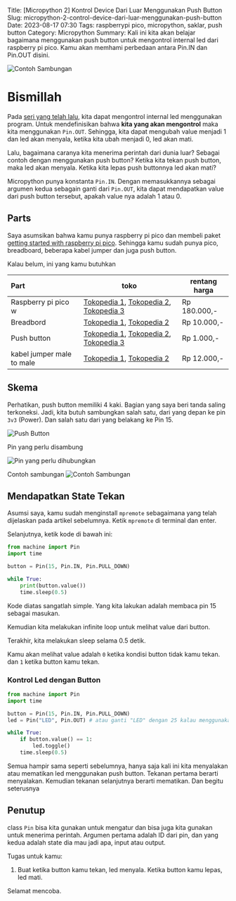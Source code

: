 Title: [Micropython 2] Kontrol Device Dari Luar Menggunakan Push Button
Slug: micropython-2-control-device-dari-luar-menggunakan-push-button
Date: 2023-08-17 07:30
Tags: raspberrypi pico, micropython, saklar, push button
Category: Micropython
Summary: Kali ini kita akan belajar bagaimana menggunakan push button untuk mengontrol internal led dari raspberry pi pico. Kamu akan memhami perbedaan antara Pin.IN dan Pin.OUT disini.

![Contoh Sambungan]({filename}images/push_button_breadboard.png)

# Bismillah

Pada [seri yang telah lalu](https://blog.ihfazh.com/micropython-1-memulai-micropython-menggunakan-raspberrypi-pico), kita dapat mengontrol internal led menggunakan program. Untuk mendefinisikan bahwa **kita yang akan mengontrol** maka kita menggunakan `Pin.OUT`. Sehingga, kita dapat mengubah value menjadi 1 dan led akan menyala, ketika kita ubah menjadi 0, led akan mati.

Lalu, bagaimana caranya kita menerima perintah dari dunia luar? Sebagai contoh dengan menggunakan push button? Ketika kita tekan push button, maka led akan menyala. Ketika kita lepas push buttonnya led akan mati?

Micropython punya konstanta `Pin.IN`. Dengan memasukkannya sebagai argumen kedua sebagain ganti dari `Pin.OUT`, kita dapat mendapatkan value dari push button tersebut, apakah value nya adalah 1 atau 0.

## Parts

Saya asumsikan bahwa kamu punya raspberry pi pico dan membeli paket [getting started with raspberry pi pico](https://tokopedia.link/SjEhbNpckCb). Sehingga kamu sudah punya pico, breadboard, beberapa kabel jumper dan juga push button.

Kalau belum, ini yang kamu butuhkan

|Part| toko                                                                                                                                                    | rentang harga |
|:---|---------------------------------------------------------------------------------------------------------------------------------------------------------|---------------|
|Raspberry pi pico w| [Tokopedia 1](https://tokopedia.link/nelKTdtbkCb), [Tokopedia 2](https://tokopedia.link/pqUQk4vbkCb), [Tokopedia 3](https://tokopedia.link/dTYcQZybkCb) | Rp 180.000,-  |
|Breadbord| [Tokopedia 1](https://tokopedia.link/eIAbJEFbkCb), [Tokopedia 2](https://tokopedia.link/dpyJGBJbkCb)                                                    | Rp 10.000,-   |
|Push button| [Tokopedia 1](https://tokopedia.link/WvKOYMQbkCb), [Tokopedia 2](https://tokopedia.link/IxtJRpTbkCb), [Tokopedia 3](https://tokopedia.link/HM2G8sXbkCb) | Rp 1.000,-    |
|kabel jumper male to male| [Tokopedia 1](https://tokopedia.link/BcRNMy4bkCb), [Tokopedia 2](https://tokopedia.link/N2427F9bkCb)                                  | Rp 12.000,-   |

## Skema

Perhatikan, push button memiliki 4 kaki. Bagian yang saya beri tanda saling terkoneksi. Jadi, kita butuh sambungkan salah satu, dari yang depan ke pin `3v3` (Power). Dan salah satu dari yang belakang ke Pin 15.

![Push Button]({filename}images/push_button.jpeg)

Pin yang perlu disambung

![Pin yang perlu dihubungkan]({filename}images/micropython_2_pinout.png)

Contoh sambungan
![Contoh Sambungan]({filename}images/push_button_breadboard.png)

## Mendapatkan State Tekan
Asumsi saya, kamu sudah menginstall `mpremote` sebagaimana yang telah dijelaskan pada artikel sebelumnya. Ketik `mpremote` di terminal dan enter.

Selanjutnya, ketik kode di bawah ini:

```python
from machine import Pin
import time

button = Pin(15, Pin.IN, Pin.PULL_DOWN)

while True:
    print(button.value())
    time.sleep(0.5)
```

Kode diatas sangatlah simple. Yang kita lakukan adalah membaca pin 15 sebagai masukan.

Kemudian kita melakukan infinite loop untuk melihat value dari button.

Terakhir, kita melakukan sleep selama 0.5 detik.

Kamu akan melihat value adalah `0` ketika kondisi button tidak kamu tekan. dan `1` ketika button kamu tekan.


### Kontrol Led dengan Button

```python
from machine import Pin
import time

button = Pin(15, Pin.IN, Pin.PULL_DOWN)
led = Pin("LED", Pin.OUT) # atau ganti "LED" dengan 25 kalau menggunakan pico biasa

while True:
    if button.value() == 1:
        led.toggle()
    time.sleep(0.5)
```

Semua hampir sama seperti sebelumnya, hanya saja kali ini kita menyalakan atau mematikan led menggunakan push button.
Tekanan pertama berarti menyalakan. Kemudian tekanan selanjutnya berarti mematikan. Dan begitu seterusnya

## Penutup

class `Pin` bisa kita gunakan untuk mengatur dan bisa juga kita gunakan untuk menerima perintah. Argumen pertama adalah ID dari pin, dan yang kedua adalah state dia mau jadi apa, input atau output.

Tugas untuk kamu:

1. Buat ketika button kamu tekan, led menyala. Ketika button kamu lepas, led mati.

Selamat mencoba.
